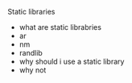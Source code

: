Static libraries
- what are static librabries
- ar
- nm
- randlib
- why should i use a static library
- why not
